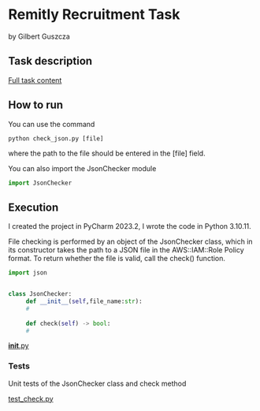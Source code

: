 # Remitly Recruitment Task
by Gilbert Guszcza

## Task description

[Full task content](Home%20Exercise%202024.docx.pdf)

## How to run
You can use the command
```
python check_json.py [file]
```
where the path to the file should be entered in the [file] field.

You can also import the JsonChecker module
```python
import JsonChecker
```

## Execution
I created the project in PyCharm 2023.2, I wrote the code in Python 3.10.11.

File checking is performed by an object of the JsonChecker class, which in its constructor takes the path to a JSON file in the AWS::IAM::Role Policy format.
To return whether the file is valid, call the check() function.

```python
import json


class JsonChecker:
     def __init__(self,file_name:str):
     #
    
     def check(self) -> bool:
     #
```


[__init__.py](JsonChecker/__init__.py)

### Tests
Unit tests of the JsonChecker class and check method

[test_check.py](tests/test_check.py)
